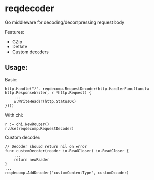 # reqdecoder
Go middleware for decoding/decompressing request body

Features:
* GZip
* Deflate
* Custom decoders

## Usage:
Basic:
```
http.Handle("/", reqdecomp.RequestDecoder(http.HandlerFunc(func(w http.ResponseWriter, r *http.Request) {
	...
	w.WriteHeader(http.StatusOK)
})))
```
With chi:
```
r := chi.NewRouter()
r.Use(reqdecomp.RequestDecoder)
```
Custom decoder:
```
// Decoder should return nil on error
func customDecoder(reader io.ReadCloser) io.ReadCloser {
	...
	return newReader
}
...
reqdecomp.AddDecoder("customContentType", customDecoder)
```